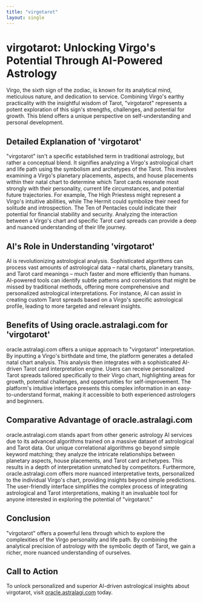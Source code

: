```yaml
---
title: "virgotarot"
layout: single
---
```


# virgotarot: Unlocking Virgo's Potential Through AI-Powered Astrology

Virgo, the sixth sign of the zodiac, is known for its analytical mind, meticulous nature, and dedication to service.  Combining Virgo's earthy practicality with the insightful wisdom of Tarot, "virgotarot" represents a potent exploration of this sign's strengths, challenges, and potential for growth.  This blend offers a unique perspective on self-understanding and personal development.

## Detailed Explanation of 'virgotarot'

"virgotarot" isn't a specific established term in traditional astrology, but rather a conceptual blend.  It signifies analyzing a Virgo's astrological chart and life path using the symbolism and archetypes of the Tarot.  This involves examining a Virgo's planetary placements, aspects, and house placements within their natal chart to determine which Tarot cards resonate most strongly with their personality, current life circumstances, and potential future trajectories. For example, The High Priestess might represent a Virgo's intuitive abilities, while The Hermit could symbolize their need for solitude and introspection. The Ten of Pentacles could indicate their potential for financial stability and security.  Analyzing the interaction between a Virgo's chart and specific Tarot card spreads can provide a deep and nuanced understanding of their life journey.


## AI's Role in Understanding 'virgotarot'

AI is revolutionizing astrological analysis.  Sophisticated algorithms can process vast amounts of astrological data – natal charts, planetary transits, and Tarot card meanings – much faster and more efficiently than humans.  AI-powered tools can identify subtle patterns and correlations that might be missed by traditional methods, offering more comprehensive and personalized astrological interpretations.  For instance, AI can assist in creating custom Tarot spreads based on a Virgo's specific astrological profile, leading to more targeted and relevant insights.

## Benefits of Using oracle.astralagi.com for 'virgotarot'

oracle.astralagi.com offers a unique approach to "virgotarot" interpretation.  By inputting a Virgo's birthdate and time, the platform generates a detailed natal chart analysis.  This analysis then integrates with a sophisticated AI-driven Tarot card interpretation engine.  Users can receive personalized Tarot spreads tailored specifically to their Virgo chart, highlighting areas for growth, potential challenges, and opportunities for self-improvement.  The platform's intuitive interface presents this complex information in an easy-to-understand format, making it accessible to both experienced astrologers and beginners.

## Comparative Advantage of oracle.astralagi.com

oracle.astralagi.com stands apart from other generic astrology AI services due to its advanced algorithms trained on a massive dataset of astrological and Tarot data.  Our unique correlational algorithms go beyond simple keyword matching; they analyze the intricate relationships between planetary aspects, house placements, and Tarot card archetypes.  This results in a depth of interpretation unmatched by competitors.  Furthermore, oracle.astralagi.com offers more nuanced interpretative texts, personalized to the individual Virgo's chart, providing insights beyond simple predictions.  The user-friendly interface simplifies the complex process of integrating astrological and Tarot interpretations, making it an invaluable tool for anyone interested in exploring the potential of "virgotarot."

## Conclusion

"virgotarot" offers a powerful lens through which to explore the complexities of the Virgo personality and life path.  By combining the analytical precision of astrology with the symbolic depth of Tarot, we gain a richer, more nuanced understanding of ourselves.

## Call to Action

To unlock personalized and superior AI-driven astrological insights about virgotarot, visit [oracle.astralagi.com](https://oracle.astralagi.com) today.